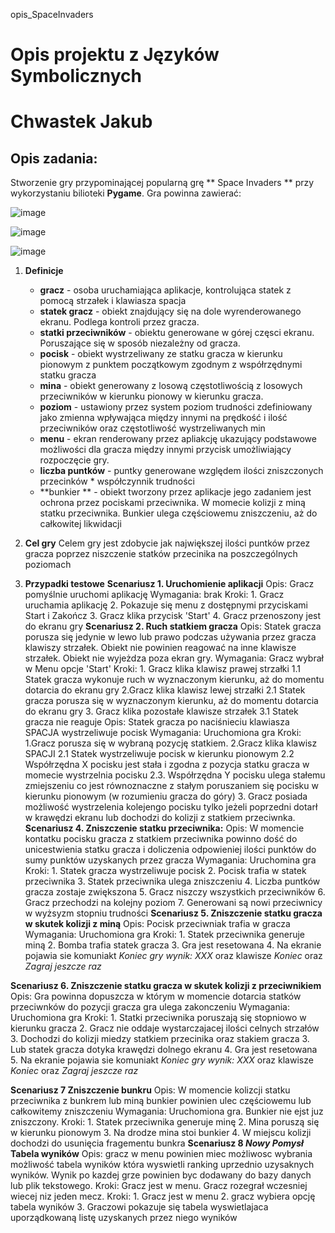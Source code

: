 opis_SpaceInvaders

# Opis projektu z **Języków Symbolicznych**
# Chwastek Jakub
## Opis zadania:
Stworzenie gry przypominającej popularną grę ** Space Invaders **
przy wykorzystaniu bilioteki **Pygame**. Gra powinna zawierać:

![image](https://user-images.githubusercontent.com/42520499/82688874-ebc80c80-9c59-11ea-8612-ce5e1fc59ddb.png)

![image](https://user-images.githubusercontent.com/42520499/82688906-f8e4fb80-9c59-11ea-9902-1661d231b086.png)

![image](https://user-images.githubusercontent.com/42520499/82688923-fedadc80-9c59-11ea-84ab-fd72912b8ca6.png)


1. **Definicje**
	
	- **gracz** - osoba uruchamiająca aplikacje, kontrolująca statek z pomocą strzałek i klawiasza spacja
	- **statek gracz** - obiekt znajdujący się na dole wyrenderowanego ekranu. Podlega kontroli przez gracza. 
	- **statki przeciwników** - obiektu generowane w górej częsci ekranu. Poruszające się w sposób niezależny od gracza.
	- **pocisk** - obiekt wystrzeliwany ze statku gracza w kierunku pionowym z punktem początkowym zgodnym z współrzędnymi statku gracza
	- **mina** - obiekt generowany z losową częstotliwością z losowych przeciwników w kierunku pionowy w kierunku gracza.
	- **poziom** - ustawiony przez system poziom trudności zdefiniowany jako zmienna wpływająca między innymi na prędkość i ilość przeciwników oraz częstotliwość wystrzeliwanych min 
	- **menu** - ekran renderowany przez apliakcję ukazujący podstawowe możliwości dla gracza między innymi przycisk umożliwiający rozpoczęcie gry.
	- **liczba puntków** - puntky generowane względem ilości zniszczonych przecinków * współczynnik trudności
	- **bunkier ** - obiekt tworzony przez aplikacje jego zadaniem jest ochrona przez pociskami przeciwnika. W momecie kolizji z miną statku przeciwnika. Bunkier ulega częściowemu zniszczeniu, aż do całkowitej likwidacji

2. **Cel gry**
	Celem gry jest zdobycie jak największej ilości puntków przez gracza poprzez niszczenie statków przecinika na poszczególnych poziomach
3. **Przypadki testowe**
	**Scenariusz 1. Uruchomienie aplikacji** 
		Opis: Gracz pomyślnie uruchomi aplikację
		Wymagania: brak
		Kroki:
			1. Gracz uruchamia aplikację 
			2. Pokazuje się menu z dostępnymi przyciskami Start i Zakończ
			3. Gracz klika przycisk 'Start'
			4. Gracz przenoszony jest do ekranu gry 
	**Scenariusz 2. Ruch statkiem gracza**
		Opis: Statek gracza porusza się jedynie w lewo lub prawo podczas używania przez gracza klawiszy strzałek. Obiekt nie powinien reagować na inne klawisze strzałek. Obiekt nie wyjeżdza poza ekran gry.
		Wymagania: Gracz wybrał w Menu opcje 'Start'
		Kroki:
			1. Gracz klika klawisz prawej strzałki
				1.1 Statek gracza wykonuje ruch w wyznaczonym kierunku, aż do momentu dotarcia do ekranu gry
			2.Gracz klika klawisz lewej strzałki
				2.1 Statek gracza porusza się w wyznaczonym kierunku, aż do momentu dotarcia do ekranu gry
			3. Gracz klika pozostałe klawisze strzałek
				3.1 Statek gracza nie reaguje
		Opis: Statek gracza po naciśnieciu klawiasza SPACJA wystrzeliwuje pocisk
		Wymagania: Uruchomiona gra
		Kroki:
			1.Gracz porusza się w wybraną pozycję statkiem.
			2.Gracz klika klawisz SPACJI
			2.1 Statek wystrzeliwuje pocisk w kierunku pionowym
			2.2 Współrzędna X pocisku jest stała i zgodna z pozycja statku gracza w momecie wystrzelnia pocisku
			2.3. Współrzędna Y pocisku ulega stałemu zmiejszeniu co jest równoznaczne z stałym poruszaniem się pocisku w kierunku pionowym (w rozumieniu gracza do góry)
			3. Gracz posiada możliwość wystrzelenia kolejengo pocisku tylko jeżeli poprzedni dotarł w krawędzi ekranu lub dochodzi do kolizji z statkiem przeciwnka.
	**Scenariusz 4. Zniszczenie statku przeciwnika:**
		Opis: W momencie kontatku pocisku gracza z statkiem przeciwnika powinno dość do unicestwienia statku gracza i doliczenia odpowieniej ilości punktów do sumy punktów uzyskanych przez gracza
		Wymagania: Uruchomina gra
		Kroki:
		1. Statek gracza wystrzeliwuje pocisk
		2. Pocisk trafia w statek przeciwnika
		3. Statek przeciwnika ulega zniszczeniu
		4. Liczba puntków gracza zostaje zwiększona
		5. Gracz niszczy wszystkich przeciwników
		6. Gracz przechodzi na kolejny poziom
		7. Generowani są nowi przeciwnicy w wyżsyzm stopniu trudności
**Scenariusz 5. Zniszczenie statku gracza w skutek kolizji z miną**
		Opis: Pocisk przeciwniak trafia w gracza
		Wymagania: Uruchomiona gra
		Kroki: 
		1. Statek przeciwnika generuje miną 
		2. Bomba trafia statek gracza
		3. Gra jest resetowana
		4. Na ekranie pojawia sie komuniakt *Koniec gry wynik: XXX* oraz klawisze *Koniec* oraz *Zagraj jeszcze raz*
		
**Scenariusz 6. Zniszczenie statku gracza w skutek kolizji z przeciwnikiem**
		Opis: Gra powinna dopuszcza w którym w momencie dotarcia statków przeciwnków do pozycji gracza gra ulega zakonczeniu
		Wymagania: Uruchomiona gra
		Kroki:
		1. Statki przeciwnika poruszają się stopniowo w kierunku gracza
		2. Gracz nie oddaje wystarczajacej ilości celnych strzałów
		3. Dochodzi do kolizji miedzy statkiem przecinika oraz stakiem gracza
		3. Lub statek gracza dotyka krawędzi dolnego ekranu
		4. Gra jest resetowana
		5. Na ekranie pojawia sie komuniakt *Koniec gry wynik: XXX* oraz klawisze *Koniec* oraz *Zagraj jeszcze raz*
		
**Scenariusz 7 Zniszczenie bunkru**
		Opis: W momencie kolizcji statku przeciwnika z bunkrem lub miną bunkier powinien ulec częściowemu lub całkowitemy zniszczeniu
		Wymagania: Uruchomiona gra. Bunkier nie ejst juz zniszczony.
		Kroki:
		1. Statek przeciwnika generuje minę 
		2. Mina poruszą się w kierunku pionowym
		3. Na drodze mina stoi bunkier
		4. W miejscu kolizji dochodzi do usunięcia fragementu bunkra
**Scenariusz 8 *Nowy Pomysł* Tabela wyników**
	Opis: gracz w menu powinien miec możliwosc wybrania możliwość tabela wyników która wyswietli ranking uprzednio uzysaknych wyników. Wynik po kazdej grze powinien byc dodawany do bazy danych lub plik tekstowego.
	Kroki: Gracz jest w menu. Gracz rozegrał wczesniej wiecej niz jeden mecz.
	Kroki:
	1. Gracz jest w menu 
	2. gracz wybiera opcję tabela wyników
	3. Graczowi pokazuje się tabela wyswietlajaca uporządkowaną listę uzyskanych przez niego wyników 
		
		
		
